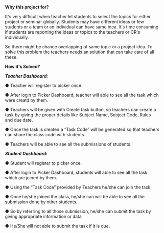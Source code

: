 **Why this project for?**

It's very difficult when teacher let students to select the topics for either project or seminar globally. Students may have different ideas or few students or a team or an individual can have same idea. It's time consuming if students are reporting the ideas or topics to the teachers or CR's individually.

So there might be chance overlapping of same topic or a project idea. To solve this problem the teachers needs an solution that can take care of all these.

**How it's Solved?**

_**Teacher Dashboard:**_

● Teacher will register to picker once.

● After login to Picker Dashboard, teacher will able to see all the task which were creatd by
them.

● Teachers will be given with Create task button, so teachers can create a task by giving the
proper details like Subject Name, Subject Code, Rules and due date.

● Once the task is created a “Task Code” will be generated so that teachers can share the
class code with students.

● Teachers will be able to see all the submissions of students.

_**Student Dashboard:**_

● Student will register to picker once.

● After login to Picker Dashboard, students will able to see all the task which are joined by
them.

● Using the “Task Code” provided by Teachers he/she can join the task.

● Once he/she joined the class, he/she can will be able to see all the submission done by
other students.

● So by referring to all those submission, he/she can submit the task by giving appropriate
information or data

● He/She will not able to submit the task if it is due.

